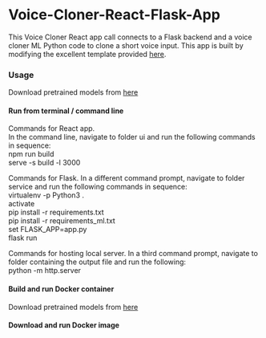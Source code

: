 # Voice-Cloner-React-Flask-App
This Voice Cloner React app call connects to a Flask backend and a voice cloner ML Python code to clone a short voice input. This app is built by modifying the excellent template provided [here](https://github.com/kb22/ML-React-App-Template).

### Usage
Download pretrained models from [here](https://github.com/CorentinJ/Real-Time-Voice-Cloning/wiki/Pretrained-models)

#### Run from terminal / command line
Commands for React app. <br>
In the command line, navigate to folder ui and run the following commands in sequence: <br>
npm run build <br>
serve -s build -l 3000 <br>

Commands for Flask. In a different command prompt, navigate to folder service and run the following commands in sequence: <br>
virtualenv -p Python3 . <br>
activate <br>
pip install -r requirements.txt <br>
pip install -r requirements_ml.txt <br>
set FLASK_APP=app.py <br>
flask run <br>

Commands for hosting local server. In a third command prompt, navigate to folder containing the output file and run the following: <br>
python -m http.server

#### Build and run Docker container
Download pretrained models from [here](https://github.com/CorentinJ/Real-Time-Voice-Cloning/wiki/Pretrained-models)

#### Download and run Docker image
